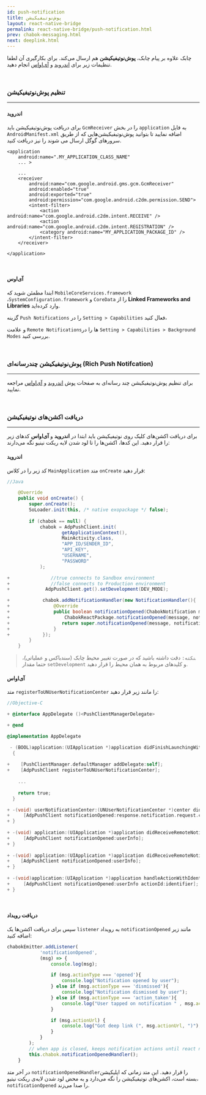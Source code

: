 ```yaml
---
id: push-notification
title: پوش‌نوتیفیکیشن 
layout: react-native-bridge
permalink: react-native-bridge/push-notification.html
prev: chabok-messaging.html
next: deeplink.html
---
```


چابک علاوه بر پیام چابک، **پوش‌نوتیفیکیشن** هم ارسال می‌کند. برای بکارگیری آن لطفا تنظیمات زیر برای [اندروید](/react-native-bridge/push-notification.html#اندروید) و [آی‌اواس](/react-native-bridge/push-notification.html#آی‌او‌اس) انجام دهید.

<Br>

### تنظیم پوش‌نوتیفیکیشن
---

#### اندروید

برای دریافت پوش‌نوتیفیکیشن باید `GcmReceiver` را در بخش `application` به فایل `AndroidManifest.xml` اضافه نمایید تا بتوانید پوش‌نوتیفیکیشن‌هایی که از طریق سرور‌های گوگل ارسال می شوند را نیز دریافت کنید.

```markup
<application
    android:name=".MY_APPLICATION_CLASS_NAME"
    ... >
	
	...
    <receiver
        android:name="com.google.android.gms.gcm.GcmReceiver"
        android:enabled="true"
        android:exported="true"
        android:permission="com.google.android.c2dm.permission.SEND">
        <intent-filter>
            <action android:name="com.google.android.c2dm.intent.RECEIVE" />
            <action android:name="com.google.android.c2dm.intent.REGISTRATION" />
            <category android:name="MY_APPLICATION_PACKAGE_ID" />
        </intent-filter>
    </receiver>
	
</application>
```

<Br>

#### آی‌اوس

ابتدا مطمئن شوید که `MobileCoreServices.framework` ،`SystemConfiguration.framework` و `CoreData` را از **Linked Frameworks and Libraries** وارد کرده‌اید.

گزینه `Push Notifications` را در `Setting > Capabilities` فعال کنید،

و علامت `Remote Notifications`ها را در `Setting > Capabilities > Background Modes` بررسی کنید.


<br>

### پوش‌نوتیفیکیشن چندرسانه‌ای (Rich Push Notifcation)
---

برای تنظیم پوش‌نوتیفیکیشن چند رسانه‌ای به صفحات پوش [اندروید](/android/push-notification.html#تنظیم-پوشنوتیفیکیشن-چندرسانهای-rich-push-notification) و [آی‌اواس](/ios/push-notification.html#تنظیم-نوتیفیکیشن-چندرسانهای-rich-push-notification) مراجعه نمایید.

<br>


### دریافت اکشن‌های نوتیفیکیشن
---

برای دریافت اکشن‌های کلیک روی نوتیفیکیشن باید ابتدا در **اندروید** و **آی‌اواس** کدهای زیر را قرار دهید. این کدها، اکشن‌ها را تا لود شدن لایه ریکت نینیو نگه می‌دارند:


#### اندروید

کد زیر را در کلاس `MainApplication` متد `onCreate` قرار دهید:

```java
//Java

    @Override
    public void onCreate() {
        super.onCreate();
        SoLoader.init(this, /* native exopackage */ false);
        
        if (chabok == null) {
            chabok = AdpPushClient.init(
                    getApplicationContext(),
                    MainActivity.class,
                    "APP_ID/SENDER_ID",
                    "API_KEY",
                    "USERNAME",
                    "PASSWORD"
            );

+               //true connects to Sandbox environment  
+               //false connects to Production environment  
+             AdpPushClient.get().setDevelopment(DEV_MODE);

+            chabok.addNotificationHandler(new NotificationHandler(){
+                @Override
+                public boolean notificationOpened(ChabokNotification message, ChabokNotificationAction notificationAction) {
+                    ChabokReactPackage.notificationOpened(message, notificationAction);
+                   return super.notificationOpened(message, notificationAction);
+                }
+            });
        }
    }
```

>‍‍`نکته:` دقت داشته باشید که در صورت تغییر محیط چابک (سندباکس و عملیاتی)، حتما مقدار ‍‍`setDevelopment` و کلیدهای مربوط به همان محیط را قرار دهید.

#### آی‌اواس

متد `registerToUNUserNotificationCenter` را مانند زیر قرار دهید:

```objectivec
//Objective-C

+ @interface AppDelegate ()<PushClientManagerDelegate>

+ @end

@implementation AppDelegate

 - (BOOL)application:(UIApplication *)application didFinishLaunchingWithOptions:(NSDictionary *)launchOptions
  {
    
+    [PushClientManager.defaultManager addDelegate:self];
+    [AdpPushClient registerToUNUserNotificationCenter];
  
    ...
    
    return true;
  }

+ -(void) userNotificationCenter:(UNUserNotificationCenter *)center didReceiveNotificationResponse:(UNNotificationResponse *)response withCompletionHandler:(void (^)(void))completionHandler{
+     [AdpPushClient notificationOpened:response.notification.request.content.userInfo actionId:response.actionIdentifier];
+ }
  
+ -(void) application:(UIApplication *)application didReceiveRemoteNotification:(NSDictionary *)userInfo fetchCompletionHandler:(void (^)(UIBackgroundFetchResult))completionHandler{
+     [AdpPushClient notificationOpened:userInfo];
+ }
  
+ -(void) application:(UIApplication *)application didReceiveRemoteNotification:(NSDictionary *)userInfo{
+    [AdpPushClient notificationOpened:userInfo];
+ }
  
+ -(void)application:(UIApplication *)application handleActionWithIdentifier:(NSString *)identifier forRemoteNotification:(NSDictionary *)userInfo completionHandler:(void (^)())completionHandler{
+     [AdpPushClient notificationOpened:userInfo actionId:identifier];
+ }
```

<br>

#### دریافت رویداد

سپس برای دریافت اکشن‌ها یک `listener` به رویداد ‍‍`notificationOpened` مانند زیر اضافه کنید:

```javascript
chabokEmitter.addListener(
            'notificationOpened',
            (msg) => {
                console.log(msg);

                if (msg.actionType === 'opened'){
                    console.log("Notification opened by user");
                } else if (msg.actionType === 'dismissed'){
                    console.log("Notification dismissed by user");
                } else if (msg.actionType === 'action_taken'){
                    console.log("User tapped on notification " , msg.actionId , " action");
                }

                if (msg.actionUrl) {
                    console.log("Got deep link (", msg.actionUrl, ")");
                }
            }
        );
        // when app is closed, keeps notification actions until react native loads
        this.chabok.notificationOpenedHandler();
    }
```

در آخر متد `notificationOpenedHandler`را قرار دهید. این متد زمانی که اپلیکیشن بسته است، اکشن‌های نوتیفیکیشن را نگه می‌دارد و به محض لود شدن لایه‌ی ریکت نیتیو، `notificationOpened` را صدا می‌زند.
